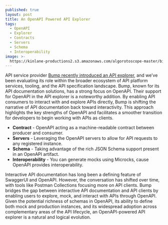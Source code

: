 ```yaml
---
published: true
layout: post
title: An OpenAPI Powered API Explorer
tags:
  - OpenAPI
  - Explorer
  - Contracts
  - Servers
  - Schema
  - Interoperability
image: >-
  https://kinlane-productions2.s3.amazonaws.com/algorotoscope-master/birth-of-a-nation-statue-capital-cannon.jpg
---
```

API service provider [Bump recently introduced an API explorer](https://bit.ly/409FCkd), and we’ve been evaluating its role within the broader ecosystem of API platform services, tooling, and the API specification landscape. Bump, known for its API documentation solutions, has a strong focus on OpenAPI. Their support for OpenAPI in the API explorer is a noteworthy addition. By enabling API consumers to interact with and explore APIs directly, Bump is shifting the narrative of API documentation back toward interactivity. This approach highlights the key strengths of OpenAPI and facilitates a smoother transition for developers to begin working with APIs as clients.

- **Contract** - OpenAPI acting as a machine-readable contract between producer and consumer. 
- **Servers** - Leveraging the OpenAPI servers to allow for API requests to any registered instance.
- **Schema** - Taking advantage of the rich JSON Schema support present in an OpenAPI artifact.
- **Interoperability** - You can generate mocks using Microcks, cause OpenAPI provides interoperability.

Interactive API documentation has long been a defining feature of SwaggerUI and OpenAPI. However, the conversation has shifted over time, with tools like Postman Collections focusing more on API clients. Bump bridges the gap between interactive API documentation and API clients by enabling users to explore, mock, and interact with APIs through OpenAPI. Given the potential richness of schemas in OpenAPI, its ability to define both mock and production instances, and its widespread adoption across complementary areas of the API lifecycle, an OpenAPI-powered API explorer is a natural and logical evolution.

